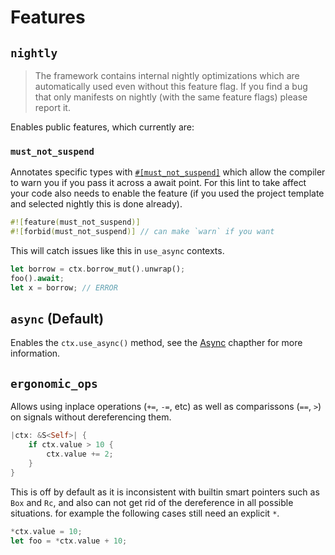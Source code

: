 # Features

## `nightly`
> The framework contains internal nightly optimizations which are automatically used even without this feature flag. If you find a bug that only manifests on nightly (with the same feature flags) please report it.

Enables public features, which currently are:
### `must_not_suspend`
Annotates specific types with [`#[must_not_suspend]`](https://github.com/rust-lang/rust/issues/83310) which allow the compiler to warn you if you pass it across a await point. For this lint to take affect your code also needs to enable the feature (if you used the project template and selected nightly this is done already).
```rust
#![feature(must_not_suspend)]
#![forbid(must_not_suspend)] // can make `warn` if you want
```
This will catch issues like this in `use_async` contexts.
```rust
let borrow = ctx.borrow_mut().unwrap();
foo().await;
let x = borrow; // ERROR
```

## `async` (Default)
Enables the `ctx.use_async()` method, see the [Async](TODO) chapther for more information.

## `ergonomic_ops`
Allows using inplace operations (`+=`, `-=`, etc) as well as comparissons (`==`, `>`) on signals without dereferencing them.
```rust
|ctx: &S<Self>| {
    if ctx.value > 10 {
        ctx.value += 2;
    }
}
```
This is off by default as it is inconsistent with builtin smart pointers such as `Box` and `Rc`, and also can not get rid of the dereference in all possible situations. for example the following cases still need an explicit `*`.
```rust
*ctx.value = 10;
let foo = *ctx.value + 10;
```
